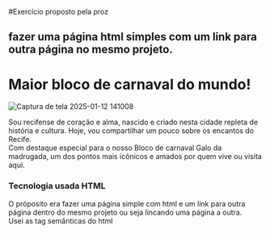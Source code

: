 #Exercício proposto pela proz 
## fazer uma página html simples com um link para outra página no mesmo projeto.

<h1>Maior bloco  de carnaval do mundo!</h1>

![Captura de tela 2025-01-12 141008](https://github.com/user-attachments/assets/f4b6edbe-5b06-440d-9ade-d131922510b0 )

<p> Sou recifense de coração e alma, nascido e criado nesta cidade repleta de história e cultura. Hoje, vou compartilhar um pouco sobre os encantos do Recife.<br>
  Com destaque especial para o nosso Bloco de carnaval Galo da madrugada, um dos pontos mais icônicos e amados por quem vive ou visita aqui.</p>
  <h3>Tecnologia usada HTML </h3>
  <p>O próposito era fazer uma página simple com html e um link para outra página dentro do mesmo projeto ou seja lincando uma página a outra. <br> Usei  as tag semânticas do html</p>
 
